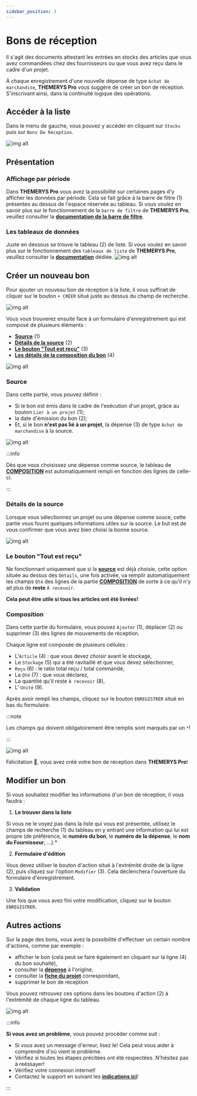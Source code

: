```yaml
---
sidebar_position: 3
---
```


# Bons de réception
Il s'agit des documents attestant les entrées en stocks des articles que vous avez commandées chez des fournisseurs ou que vous avez reçu dans le cadre d'un projet.

À chaque enregistrement d'une nouvelle dépense de type `Achat de marchandise`, **THEMERYS Pro** vous suggère de créer un bon de réception. S'inscrivant ainsi, dans 
la continuité logique des opérations.

## Accéder à la liste
Dans le menu de gauche, vous pouvez y accéder en cliquant sur `Stocks` puis sur `Bons De Réception`.

![img alt](/img/bons-reception-goto.png)

## Présentation
### Affichage par période
Dans **THEMERYS Pro** vous avez la possibilité sur certaines pages d'y afficher les données par période. Cela se fait grâce à la barre de filtre (1) 
présentes au dessus de l'espace réservée au tableau.
Si vous voulez en savoir plus sur le fonctionnement de la `barre de filtre` de **THEMERYS Pro**, veuillez consulter
la **[documentation de la barre de filtre](../outils/barre-de-filtre)**.

### Les tableaux de données
Juste en dessous se trouve le tableau (2) de liste.
Si vous voulez en savoir plus sur le fonctionnement des `tableaux de liste` de **THEMERYS Pro**, veuillez consulter
la **[documentation](../outils/tableaux)** dédiée.
![img alt](/img/bons-reception-structure.png)

## Créer un nouveau bon
Pour ajouter un nouveau bon de réception à la liste, il vous suffirait de cliquer sur le bouton `+ CRÉER` situé juste au dessus du champ de recherche.

![img alt](/img/bons-reception-creation.png)

Vous vous trouverez ensuite face à un formulaire d'enregistrement qui est composé de plusieurs éléments :
- **[Source](#source)** (1)
- **[Détails de la source](#détails-de-la-source)** (2)
- **[Le bouton "Tout est reçu"](#le-bouton-tout-est-reçu)** (3)
- **[Les détails de la composition du bon](#composition)** (4)

![img alt](/img/bons-reception-creation-form.png)

### **Source**
Dans cette partie, vous pouvez définir :
- Si le bon est émis dans le cadre de l'exécution d'un projet, grâce au bouton `Lier à un projet` (1);
- la date d'émission du bon (2);
- Et, si le bon **n'est pas lié à un projet**, la dépense (3) de type `Achat de marchandise` à la source.

![img alt](/img/bons-reception-creation-form-source.png)

:::info

Dès que vous choisissez une dépense comme source, le tableau de **[COMPOSITION](#composition)** est automatiquement rempli en fonction
des lignes de celle-ci.

:::

### **Détails de la source**
Lorsque vous sélectionnez un projet ou une dépense comme souce, cette partie vous fourni quelques informations utiles sur la source.
Le but est de vous confirmer que vous avez bien choisi la bonne source.

![img alt](/img/bons-reception-creation-form-details.png)

### **Le bouton "Tout est reçu"**
Ne fonctionnant uniquement que si la **[source](#source)** est déjà choisie, cette option située au dessus des `Détails`, une fois activée, va remplir automatiquement les champs `Qté` 
des lignes de la partie **[COMPOSITION](#composition)** de sorte à ce qu'il n'y ait plus de **reste** `À recevoir`.

**Cela peut être utile si tous les articles ont été livrées!**

### **Composition**
Dans cette partie du formulaire, vous pouvez `Ajouter` (1), déplacer (2) ou supprimer (3) des lignes de mouvements de réception.

Chaque ligne est composée de plusieurs cellules :
- L'`Article` (4) : que vous devez choisir avant le stockage,
- Le `Stockage` (5) qui a été ravitaillé et que vous devez sélectionner,
- `Reçu` (6) : le ratio total reçu / total commandé,
- La `Qté` (7) : que vous déclarez,
- La quantité qu'il reste `À recevoir` (8),
- L' `Unité` (9).

Après avoir rempli les champs, cliquez sur le bouton `ENREGISTRER` situé en bas du formulaire.

:::note

Les champs qui doivent obligatoirement être remplis sont marqués par un `*`!

:::

![img alt](/img/bons-reception-creation-form-composition.png)

Félicitation 🎊, vous avez créé votre bon de réception dans  **THEMERYS Pro**!

## Modifier un bon
Si vous souhaitez modifier les informations d'un bon de réception, il vous faudra :
1. **Le trouver dans la liste** 

Si vous ne le voyez pas dans la liste qui vous est présentée, utilisez le champs de recherche (1) du tableau
en y entrant une information qui lui est propre (de préférence, le **numéro du bon**, le **numéro de la dépense**, le **nom du Fournisseur**, ...).*

2. **Formulaire d'édition** 

Vous devez utiliser le bouton d'action situé à l'extrémité droite de la ligne (2), puis cliquez sur l'option `Modifier` (3).
Cela déclenchera l'ouverture du formulaire d'enregistrement.

3. **Validation**

Une fois que vous avez fini votre modification, cliquez sur le bouton `ENREGISTRER`.

## Autres actions
Sur la page des bons, vous avez la possibilité d'effectuer un certain nombre d'actions, comme par exemple : 
- afficher le bon (cela peut se faire également en cliquant sur la ligne (4) du bon souhaité),
- consulter la **[dépense](../depenses)** à l'origine,
- consulter la **[fiche du projet](../activités/projets/fiche-projet)** correspondant,
- supprimer le bon de réception

Vous pouvez retrouvez ces options dans les boutons d'action (2) à l'extrémité de chaque ligne du tableau.

![img alt](/img/bons-reception-modifier.png)

:::info

**Si vous avez un problème**, vous pouvez procéder comme suit :
- Si vous avez un message d'erreur, lisez le! Cela peut vous aider à comprendre d'où vient le problème.
- Vérifiez si toutes les étapes précitées ont été respectées. N'hésitez pas à reéssayer!
- Vérifiez votre connexion internet!
- Contactez le support en suivant les **[indications ici](../outils/contact-support)**!

:::
